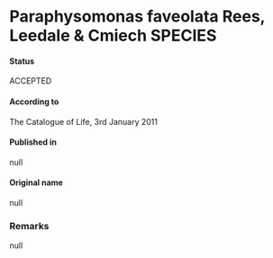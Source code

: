 Paraphysomonas faveolata Rees, Leedale & Cmiech SPECIES
=======

#### Status
ACCEPTED

#### According to
The Catalogue of Life, 3rd January 2011

#### Published in
null

#### Original name
null

### Remarks
null